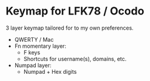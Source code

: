 # Keymap for LFK78 / Ocodo

3 layer keymap tailored for to my own preferences.

- QWERTY / Mac
- Fn momentary layer:
  - F keys
  - Shortcuts for username(s), domains, etc.
- Numpad layer:
  - Numpad + Hex digits
